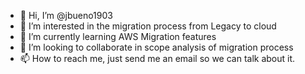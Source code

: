 - 👋 Hi, I’m @jbueno1903
- 👀 I’m interested in the migration process from Legacy to cloud
- 🌱 I’m currently learning AWS Migration features
- 💞️ I’m looking to collaborate in scope analysis of migration process
- 📫 How to reach me, just send me an email so we can talk about it.

<!---
jbueno1903/jbueno1903 is a ✨ special ✨ repository because its `README.md` (this file) appears on your GitHub profile.
You can click the Preview link to take a look at your changes.
--->
